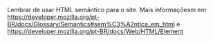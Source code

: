 
Lembrar de usar HTML semântico para o site. Mais informaçõesm em https://developer.mozilla.org/pt-BR/docs/Glossary/Semantics#sem%C3%A2ntica_em_html e  https://developer.mozilla.org/pt-BR/docs/Web/HTML/Element

